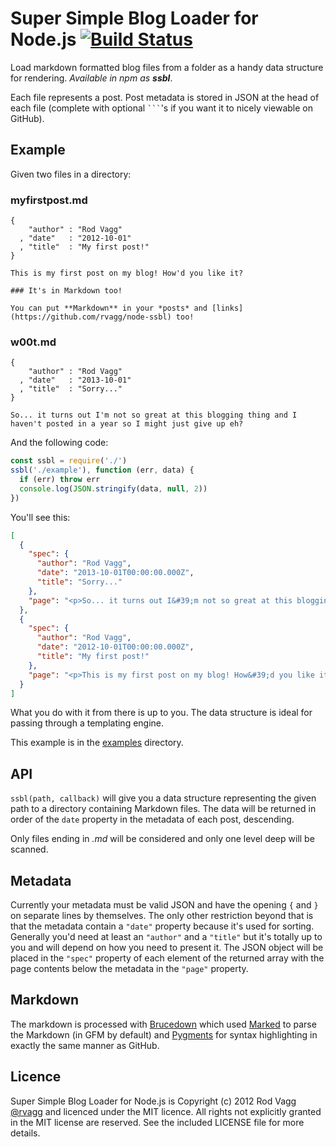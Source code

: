 # Super Simple Blog Loader for Node.js [![Build Status](https://secure.travis-ci.org/rvagg/node-ssbl.png)](http://travis-ci.org/rvagg/node-ssbl)

Load markdown formatted blog files from a folder as a handy data structure for rendering. *Available in npm as <strong>ssbl</strong>*.

Each file represents a post. Post metadata is stored in JSON at the head of each file (complete with optional <code>```</code>'s if you want it to nicely viewable on GitHub).

## Example

Given two files in a directory:

### myfirstpost.md

```
{
    "author" : "Rod Vagg"
  , "date"   : "2012-10-01"
  , "title"  : "My first post!"
}

This is my first post on my blog! How'd you like it?

### It's in Markdown too!

You can put **Markdown** in your *posts* and [links](https://github.com/rvagg/node-ssbl) too!
```

### w00t.md

```
{
    "author" : "Rod Vagg"
  , "date"   : "2013-10-01"
  , "title"  : "Sorry..."
}

So... it turns out I'm not so great at this blogging thing and I haven't posted in a year so I might just give up eh?
```

And the following code:

```js
const ssbl = require('./')
ssbl('./example'), function (err, data) {
  if (err) throw err
  console.log(JSON.stringify(data, null, 2))
})
```

You'll see this:

```json
[
  {
    "spec": {
      "author": "Rod Vagg",
      "date": "2013-10-01T00:00:00.000Z",
      "title": "Sorry..."
    },
    "page": "<p>So... it turns out I&#39;m not so great at this blogging thing and I haven&#39;t posted in a year so I might just give up eh?</p>\n"
  },
  {
    "spec": {
      "author": "Rod Vagg",
      "date": "2012-10-01T00:00:00.000Z",
      "title": "My first post!"
    },
    "page": "<p>This is my first post on my blog! How&#39;d you like it?</p>\n<h3>It&#39;s in Markdown too!</h3>\n<p>You can put <strong>Markdown</strong> in your <em>posts</em> and <a href=\"https://github.com/rvagg/node-ssbl\">links</a> too!</p>\n"
  }
]
```

What you do with it from there is up to you. The data structure is ideal for passing through a templating engine.

This example is in the [examples](./examples/) directory.

## API

`ssbl(path, callback)` will give you a data structure representing the given path to a directory containing Markdown files. The data will be returned in order of the `date` property in the metadata of each post, descending.

Only files ending in *.md* will be considered and only one level deep will be scanned.

## Metadata

Currently your metadata must be valid JSON and have the opening `{` and `}` on separate lines by themselves. The only other restriction beyond that is that the metadata contain a `"date"` property because it's used for sorting. Generally you'd need at least an `"author"` and a `"title"` but it's totally up to you and will depend on how you need to present it. The JSON object will be placed in the `"spec"` property of each element of the returned array with the page contents below the metadata in the `"page"` property.

## Markdown

The markdown is processed with [Brucedown](https://github.com/rvagg/node-brucedown) which used [Marked](https://github.com/chjj/marked) to parse the Markdown (in GFM by default) and [Pygments](http://pygments.org/) for syntax highlighting in exactly the same manner as GitHub.

## Licence

Super Simple Blog Loader for Node.js is Copyright (c) 2012 Rod Vagg [@rvagg](https://twitter.com/rvagg) and licenced under the MIT licence. All rights not explicitly granted in the MIT license are reserved. See the included LICENSE file for more details.
